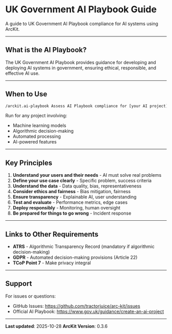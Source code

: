 # UK Government AI Playbook Guide

A guide to UK Government AI Playbook compliance for AI systems using ArcKit.

---

## What is the AI Playbook?

The UK Government AI Playbook provides guidance for developing and deploying AI systems in government, ensuring ethical, responsible, and effective AI use.

---

## When to Use

```bash
/arckit.ai-playbook Assess AI Playbook compliance for [your AI project]
```

Run for any project involving:
- Machine learning models
- Algorithmic decision-making
- Automated processing
- AI-powered features

---

## Key Principles

1. **Understand your users and their needs** - AI must solve real problems
2. **Define your use case clearly** - Specific problem, success criteria
3. **Understand the data** - Data quality, bias, representativeness
4. **Consider ethics and fairness** - Bias mitigation, fairness
5. **Ensure transparency** - Explainable AI, user understanding
6. **Test and evaluate** - Performance metrics, edge cases
7. **Deploy responsibly** - Monitoring, human oversight
8. **Be prepared for things to go wrong** - Incident response

---

## Links to Other Requirements

- **ATRS** - Algorithmic Transparency Record (mandatory if algorithmic decision-making)
- **GDPR** - Automated decision-making provisions (Article 22)
- **TCoP Point 7** - Make privacy integral

---

## Support

For issues or questions:
- GitHub Issues: https://github.com/tractorjuice/arc-kit/issues
- Official AI Playbook: https://www.gov.uk/guidance/create-an-ai-project

---

**Last updated**: 2025-10-28
**ArcKit Version**: 0.3.6
